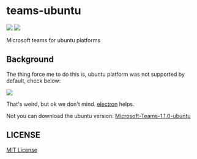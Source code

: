teams-ubuntu
==================
![][david-url]
![][license-url]

Microsoft teams for ubuntu platforms

## Background

The thing force me to do this is, ubuntu platform was not supported by default, check below:

![](https://raw.githubusercontent.com/leftstick/teams-ubuntu/master/doc/img/apps.png)

That's weird, but ok we don't mind. [electron](http://electron.atom.io/) helps.

Not you can download the ubuntu version: [Microsoft-Teams-1.1.0-ubuntu](https://github.com/leftstick/teams-ubuntu/releases/download/1.1.0/Microsoft-Teams-1.1.0-ubuntu.zip)


## LICENSE ##

[MIT License](https://raw.githubusercontent.com/leftstick/teams-ubuntu/master/LICENSE)


[david-url]: https://david-dm.org/leftstick/teams-ubuntu.png
[license-url]: https://img.shields.io/github/license/leftstick/teams-ubuntu.svg